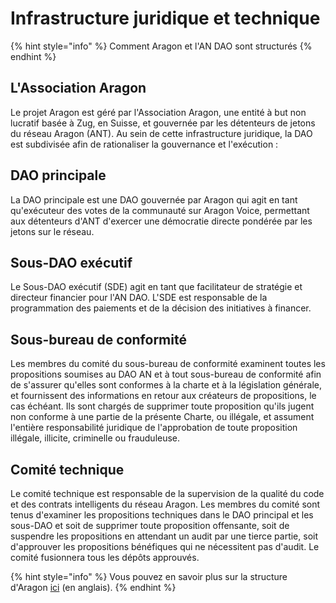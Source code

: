 # Infrastructure juridique et technique

{% hint style="info" %}
Comment Aragon et l'AN DAO sont structurés
{% endhint %}

## L'Association Aragon

Le projet Aragon est géré par l'Association Aragon, une entité à but non lucratif basée à Zug, en Suisse, et gouvernée par les détenteurs de jetons du réseau Aragon (ANT). Au sein de cette infrastructure juridique, la DAO est subdivisée afin de rationaliser la gouvernance et l'exécution :&#x20;

## DAO principale

La DAO principale est une DAO gouvernée par Aragon qui agit en tant qu'exécuteur des votes de la communauté sur Aragon Voice, permettant aux détenteurs d'ANT d'exercer une démocratie directe pondérée par les jetons sur le réseau.

## Sous-DAO exécutif

Le Sous-DAO exécutif (SDE) agit en tant que facilitateur de stratégie et directeur financier pour l'AN DAO. L'SDE est responsable de la programmation des paiements et de la décision des initiatives à financer.

## Sous-bureau de conformité

Les membres du comité du sous-bureau de conformité examinent toutes les propositions soumises au DAO AN et à tout sous-bureau de conformité afin de s'assurer qu'elles sont conformes à la charte et à la législation générale, et fournissent des informations en retour aux créateurs de propositions, le cas échéant. Ils sont chargés de supprimer toute proposition qu'ils jugent non conforme à une partie de la présente Charte, ou illégale, et assument l'entière responsabilité juridique de l'approbation de toute proposition illégale, illicite, criminelle ou frauduleuse.

## Comité technique

Le comité technique est responsable de la supervision de la qualité du code et des contrats intelligents du réseau Aragon. Les membres du comité sont tenus d'examiner les propositions techniques dans le DAO principal et les sous-DAO et soit de supprimer toute proposition offensante, soit de suspendre les propositions en attendant un audit par une tierce partie, soit d'approuver les propositions bénéfiques qui ne nécessitent pas d'audit. Le comité fusionnera tous les dépôts approuvés.

{% hint style="info" %}
Vous pouvez en savoir plus sur la structure d'Aragon [ici](https://andao.aragon.org/#Structure) (en anglais).
{% endhint %}
